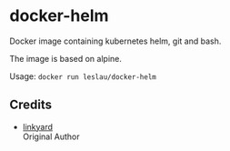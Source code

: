 # docker-helm

Docker image containing kubernetes helm, git and bash.

The image is based on alpine.

Usage: `docker run leslau/docker-helm`

## Credits

* [linkyard](https://github.com/linkyard)<br/>
   Original Author
  
